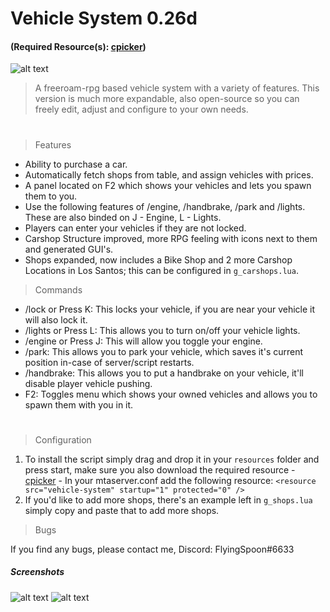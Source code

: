 # Vehicle System 0.26d 
#### (Required Resource(s): [cpicker](https://community.multitheftauto.com/index.php?p=resources&s=details&id=3247))

![alt text](https://i.imgur.com/jfHD7fP.png)
> A freeroam-rpg based vehicle system with a variety of features. This version is much more expandable, also open-source so you can freely edit, adjust and configure to your own needs.
#
> Features
- Ability to purchase a car.
- Automatically fetch shops from table, and assign vehicles with prices.
- A panel located on F2 which shows your vehicles and lets you spawn them to you.
- Use the following features of /engine, /handbrake, /park and /lights. These are also binded on J - Engine, L - Lights.
- Players can enter your vehicles if they are not locked.
- Carshop Structure improved, more RPG feeling with icons next to them and generated GUI's.
- Shops expanded, now includes a Bike Shop and 2 more Carshop Locations in Los Santos; this can be configured in ```g_carshops.lua```.
>Commands
- /lock or Press K: This locks your vehicle, if you are near your vehicle it will also lock it.
- /lights or Press L: This allows you to turn on/off your vehicle lights.
- /engine or Press J: This will allow you toggle your engine.
- /park: This allows you to park your vehicle, which saves it's current position in-case of server/script restarts.
- /handbrake: This allows you to put a handbrake on your vehicle, it'll disable player vehicle pushing.
- F2: Toggles menu which shows your owned vehicles and allows you to spawn them with you in it.

#
>Configuration
1. To install the script simply drag and drop it in your ```resources``` folder and press start, make sure you also download the required resource - [cpicker](https://community.multitheftauto.com/index.php?p=resources&s=details&id=3247) - 
In your mtaserver.conf add the following resource: ```<resource src="vehicle-system" startup="1" protected="0" />```
2. If you'd like to add more shops, there's an example left in ```g_shops.lua``` simply copy and paste that to add more shops.

>Bugs

If you find any bugs, please contact me,
Discord: FlyingSpoon#6633

##### Screenshots
![alt text](https://i.imgur.com/BDgjRLN.png)
![alt text](https://i.imgur.com/qrunw4H.png)
